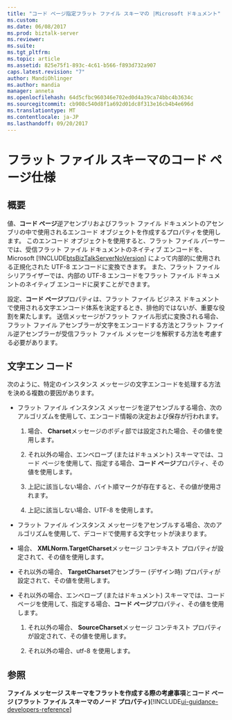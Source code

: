 ```yaml
---
title: "コード ページ指定フラット ファイル スキーマの |Microsoft ドキュメント"
ms.custom: 
ms.date: 06/08/2017
ms.prod: biztalk-server
ms.reviewer: 
ms.suite: 
ms.tgt_pltfrm: 
ms.topic: article
ms.assetid: 825e75f1-893c-4c61-b566-f893d732a907
caps.latest.revision: "7"
author: MandiOhlinger
ms.author: mandia
manager: anneta
ms.openlocfilehash: 64d5cfbc960346e702ed0d4a39ca74bbc4b3634c
ms.sourcegitcommit: cb908c540d8f1a692d01dc8f313e16cb4b4e696d
ms.translationtype: MT
ms.contentlocale: ja-JP
ms.lasthandoff: 09/20/2017
---
```

# <a name="code-page-specification-for-flat-file-schemas"></a>フラット ファイル スキーマのコード ページ仕様

## <a name="overview"></a>概要
値、**コード ページ**逆アセンブリおよびフラット ファイル ドキュメントのアセンブリの中で使用されるエンコード オブジェクトを作成するプロパティを使用します。 このエンコード オブジェクトを使用すると、フラット ファイル パーサーでは、受信フラット ファイル ドキュメントのネイティブ エンコードを、Microsoft [!INCLUDE[btsBizTalkServerNoVersion](../includes/btsbiztalkservernoversion-md.md)] によって内部的に使用される正規化された UTF-8 エンコードに変換できます。 また、フラット ファイル シリアライザーでは、内部の UTF-8 エンコードをフラット ファイル ドキュメントのネイティブ エンコードに戻すことができます。  
  
 設定、**コード ページ**プロパティは、フラット ファイル ビジネス ドキュメントで使用される文字エンコード体系を決定するとき、排他的ではないが、重要な役割を果たします。 送信メッセージがフラット ファイル形式に変換される場合、フラット ファイル アセンブラーが文字をエンコードする方法とフラット ファイル逆アセンブラーが受信フラット ファイル メッセージを解釈する方法を考慮する必要があります。  

## <a name="character-encoding"></a>文字エン コード  
 次のように、特定のインスタンス メッセージの文字エンコードを処理する方法を決める複数の要因があります。  
  
-   フラット ファイル インスタンス メッセージを逆アセンブルする場合、次のアルゴリズムを使用して、エンコード情報の決定および保存が行われます。  
  
    1.  場合、 **Charset**メッセージのボディ部では設定された場合、その値を使用します。  
  
    2.  それ以外の場合、エンベロープ (またはドキュメント) スキーマでは、コード ページを使用して、指定する場合、**コード ページ**プロパティ、その値を使用します。  
  
    3.  上記に該当しない場合、バイト順マークが存在すると、その値が使用されます。  
  
    4.  上記に該当しない場合、UTF-8 を使用します。  
  
-   フラット ファイル インスタンス メッセージをアセンブルする場合、次のアルゴリズムを使用して、デコードで使用する文字セットが決まります。  
  
-   場合、 **XMLNorm.TargetCharset**メッセージ コンテキスト プロパティが設定されて、その値を使用します。  
  
-   それ以外の場合、 **TargetCharset**アセンブラー (デザイン時) プロパティが設定されて、その値を使用します。  
  
-   それ以外の場合、エンベロープ (またはドキュメント) スキーマでは、コード ページを使用して、指定する場合、**コード ページ**プロパティ、その値を使用します。  
  
    1.  それ以外の場合、 **SourceCharset**メッセージ コンテキスト プロパティが設定されて、その値を使用します。  
  
    2.  それ以外の場合、utf-8 を使用します。  
  
## <a name="see-also"></a>参照  
 **ファイル メッセージ スキーマをフラットを作成する際の考慮事項**と**コード ページ (フラット ファイル スキーマのノード プロパティ)**[!INCLUDE[ui-guidance-developers-reference](../includes/ui-guidance-developers-reference.md)]